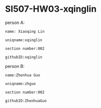 # SI507-HW03-xqinglin
person A:

    name: Xiaoqing Lin

    uniqname:xqinglin

    section number:002

    githubID:xqinglin

person B:

    name:Zhenhua Guo

    uniqname:zhguo

    section number:002

    githubID:ZhenhuaGuo
